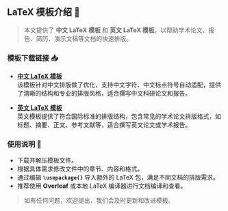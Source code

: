 ## LaTeX 模板介绍 🎨

> 本文提供了 **中文 LaTeX 模板** 和 **英文 LaTeX 模板**，以帮助学术论文、报告、简历、演示文稿等文档的快速排版。

### 模板下载链接 📥

- **[中文 LaTeX 模板](链接)**  
  该模板针对中文排版做了优化，支持中文字符、中文标点符号自动适配，提供了清晰的结构和专业的排版风格，适合撰写中文科研论文和报告。

- **[英文 LaTeX 模板](链接)**  
  英文模板提供了符合国际标准的排版结构，包含常见的学术论文排版格式，如标题、摘要、正文、参考文献等，适合撰写英文论文或学术报告。


### 使用说明 📝

- 下载并解压模板文件。
- 根据具体需求修改文件中的章节、内容和格式。
- 通过编辑 **`\usepackage{}`** 导入额外的 LaTeX 包，满足不同文档的排版需求。
- 推荐使用 **Overleaf** 或本地 LaTeX 编译器进行文档编译和查看。



> 如有任何问题，欢迎提出，我们会及时更新和改进模板。

